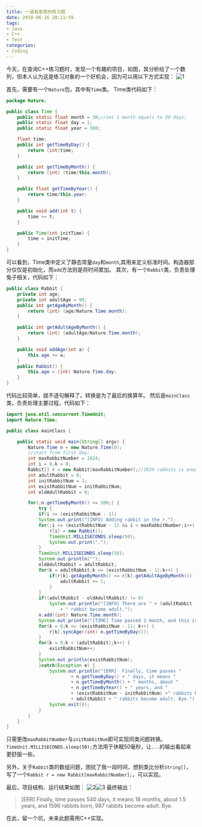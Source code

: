 ```yaml
---
title: 一道有意思的练习题
date: 2018-06-16 20:11:59
tags:
- Java
- C++
- Test
categories:
- Coding
---
```


今天，在查询C++练习题时，发现一个有趣的项目，如图，其分析给了一个数列，但本人认为这是练习对象的一个好机会，因为可以用以下方式实现：
![1]

<!--more-->
首先，需要有一个`Nature`包，其中有`Time`类。
Time类代码如下：
```java
package Nature;

public class Time {
	public static float month = 30;//set 1 month equals to 30 days;
	public static float day = 1;
	public static float year = 360;

	float time;
	public int getTimeByDay() {
		return (int)time;
	}

	public int getTimeByMonth() {
		return (int) (time/this.month);
	}

	public float getTimeByYear() {
		return time/this.year;
	}

	public void add(int t) {
		time += t;
	}

	public Time(int initTime) {
		time = initTime;
	}
}
```
可以看到，Time类中定义了静态常量`day`和`month`,其用来定义标准时间。构造器部分仅仅是初始化，而`add`方法则是将时间累加。
其次，有一个`Rabbit`类，负责处理兔子相关，代码如下：
```java
public class Rabbit {
	private int age;
	private int adultAge = 90;
	public int getAgeByMonth() {
		return (int) (age/Nature.Time.month);
	}

	public int getAdultAgeByMonth() {
		return (int) (adultAge/Nature.Time.month);
	}

	public void addAge(int a) {
		this.age += a;
	}
	public Rabbit() {
		this.age = (int) Nature.Time.day;
	}
}
```
代码比较简单，就不逐句解释了。转换是为了最后的换算年。
然后是`mainClass`类，负责处理主要过程，代码如下：
```java
import java.util.concurrent.TimeUnit;
import Nature.Time;

public class mainClass {

	public static void main(String[] argv) {
		Nature.Time n = new Nature.Time(0);
		//start from first day;
		int maxRabbitNumber = 1024;
		int i = 0,k = 0;
		Rabbit[] r = new Rabbit[maxRabbitNumber];//1024 rabbits is enough;
		int adultRabbit = 0;
		int initRabbitNum = 1;
		int existRabbitNum = initRabbitNum;
		int oldAdultRabbit = 0;

		for(;n.getTimeByMonth() <= 100;) {
			try {
  			if(i <= (existRabbitNum - 1))
  			System.out.print("[INFO] Adding rabbit in the r.");
  			for(;i <= (existRabbitNum - 1) && i < maxRabbitNumber;i++) {
  				r[i] = new Rabbit();
  				TimeUnit.MILLISECONDS.sleep(50);
  				System.out.print(".");
  			}
  			TimeUnit.MILLISECONDS.sleep(50);
  			System.out.println("");
  			oldAdultRabbit = adultRabbit;
  			for(k = adultRabbit;k <= (existRabbitNum - 1);k++) {
  				if(r[k].getAgeByMonth() >= r[k].getAdultAgeByMonth()) {
  					adultRabbit += 1;
  				}
  			}
  			if((adultRabbit - oldAdultRabbit) != 0)
  				System.out.println("[INFO] There are " + (adultRabbit - oldAdultRabbit)
  					+ " rabbit become adult.");
  			n.add((int) Nature.Time.month);
  			System.out.println("[TIME] Time passed 1 month, and this is "+ n.getTimeByMonth() +" month.");
  			for(k = 0;k <= (existRabbitNum - 1); k++) {
  				r[k].syncAge((int) n.getTimeByDay());
  			}
  			for(k = 0;k < (adultRabbit);k++) {
  				existRabbitNum++;
  			}
  			System.out.println(existRabbitNum);
			}catch(Exception e) {
				System.out.println("[ERR]  Finally, time passes "
						+ n.getTimeByDay() + " days, it means "
						+ n.getTimeByMonth() + " months, about "
						+ n.getTimeByYear() + " years, and "
						+ (existRabbitNum - initRabbitNum) +" rabbits born, "
						+ adultRabbit + " rabbits become adult. Bye.");
				System.exit(0);
			}		
		}
	}
}
```
只需更改`maxRabbitNumber`与`initRabbitNum`即可实现同类问题转换。`TimeUnit.MILLISECONDS.sleep(50);`方法用于休眠50毫秒，让`...`的输出看起来更舒服一些。

另外，关于`Rabbit`类的数组问题，困扰了我一段时间，想到类比分析`String[]`，写了一个`Rabbit r = new Rabbit[maxRabbitNumber];`，可以实现。

最后，项目结构、运行结果如图：
![2]![3]
最终输出：
> [ERR]  Finally, time passes 540 days, it means 18 months, about 1.5 years, and 1596 rabbits born, 987 rabbits become adult. Bye.



在此，留一个坑，未来此题需用C++实现。

[1]: http://7xju1y.com1.z0.glb.clouddn.com/20180616201519_RkUjPM_WX20180616-201510.png
[2]: http://7xju1y.com1.z0.glb.clouddn.com/20180616202700_gEx2og_WX20180616-202648.png
[3]: http://7xju1y.com1.z0.glb.clouddn.com/20180616231102_3GUJs4_WX20180616-231054.png

